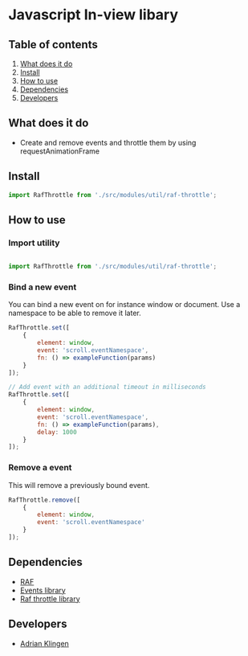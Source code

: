 
# Javascript In-view libary

## Table of contents
1. [What does it do](#markdown-header-what-does-it-do)
2. [Install](#markdown-header-install)
3. [How to use](#markdown-header-how-to-use)
4. [Dependencies](#markdown-header-dependencies)
5. [Developers](#markdown-header-developers)


## What does it do
* Create and remove events and throttle them by using requestAnimationFrame

## Install

```javascript
import RafThrottle from './src/modules/util/raf-throttle';
```

## How to use
### Import utility
```javascript

import RafThrottle from './src/modules/util/raf-throttle';

```

### Bind a new event

You can bind a new event on for instance window or document. Use a namespace to be able to remove it later.
```javascript
RafThrottle.set([
    { 
        element: window, 
        event: 'scroll.eventNamespace', 
        fn: () => exampleFunction(params) 
    }
]);

// Add event with an additional timeout in milliseconds
RafThrottle.set([
    { 
        element: window, 
        event: 'scroll.eventNamespace', 
        fn: () => exampleFunction(params), 
        delay: 1000 
    }
]);

```

### Remove a event

This will remove a previously bound event.
```javascript
RafThrottle.remove([
    { 
        element: window, 
        event: 'scroll.eventNamespace'
    }
]);

```

## Dependencies
* [RAF](https://www.npmjs.com/package/raf)
* [Events library](/utilities/events/)
* [Raf throttle library](/utilities/raf-throttle/)

## Developers
* [Adrian Klingen](mailto:adrian@tamtam.nl)
